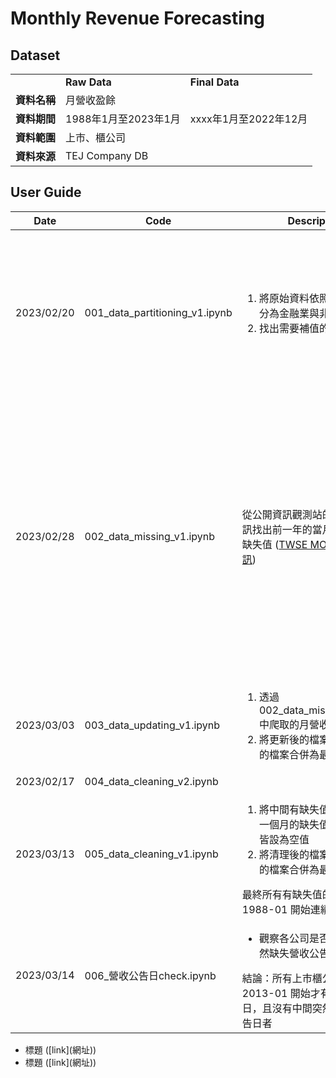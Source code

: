 # Monthly Revenue Forecasting

## Dataset

<table>
  <th>
    <td><strong>Raw Data</strong></td>
    <td><strong>Final Data</strong></td>
  </th>
  <tr>
    <td><strong>資料名稱</strong></td>
    <td colspan="2">月營收盈餘</td>
  </tr>
  <tr>
    <td><strong>資料期間</strong></td>
    <td>1988年1月至2023年1月</td>
    <td>xxxx年1月至2022年12月</td>
  </tr>
  <tr>
    <td><strong>資料範圍</strong></td>
    <td colspan="2">上市、櫃公司</td>
  </tr>
  <tr>
    <td><strong>資料來源</strong></td>
    <td colspan="2">TEJ Company DB</td>
  </tr>
</table>


## User Guide

|Date|Code|Description|References|
|---|---|---|---|
|2023/02/20|001_data_partitioning_v1.ipynb|<ol><li>將原始資料依照TSE產業別區分為金融業與非金融業</li><li>找出需要補值的缺失值</li></ol>|<ul><li>Pivot Table (樞紐分析表) ([link](https://www.learncodewithmike.com/2022/02/pandas-pivot-table.html))</li><li>Counting Continuous NaN Values for Pandas Time Series ([link](https://stackoverflow.com/questions/52561874/counting-continuous-nan-values-in-panda-time-series))</li></ul>|
|2023/02/28|002_data_missing_v1.ipynb|從公開資訊觀測站的每月營收資訊找出前一年的當月營收，以補缺失值 ([TWSE MOPS 月營收資訊](https://mops.twse.com.tw/mops/web/t05st10_ifrs))|<ul><li>Creating Time Range in Python: Date Range and Month Range ([link](https://catriscode.com/2021/02/27/creating-time-range-in-python/))</li><li>爬蟲：公開資訊觀測站-每月營收彙總表 ([link1](https://www.finlab.tw/%E8%B6%85%E7%B0%A1%E5%96%AE%E7%94%A8python%E6%8A%93%E5%8F%96%E6%AF%8F%E6%9C%88%E7%87%9F%E6%94%B6/)) ([link2](https://medium.com/renee0918/python%E7%88%AC%E8%9F%B2-%E5%80%8B%E8%82%A1%E6%AF%8F%E6%9C%88%E7%87%9F%E6%94%B6%E7%B5%B1%E8%A8%88-6651bc390b8e))</li><li>爬蟲：公開資訊觀測站-財務報表 ([link](https://www.finlab.tw/python-%E8%B2%A1%E5%A0%B1%E7%88%AC%E8%9F%B2-1-%E7%B6%9C%E5%90%88%E6%90%8D%E7%9B%8A%E8%A1%A8/))</li></ul>|
|2023/03/03|003_data_updating_v1.ipynb|<ol><li>透過 002_data_missing_v1.ipynb 中爬取的月營收補值列表補值</li><li>將更新後的檔案和不需要補值的檔案合併為最終檔案</li></ol>||
|2023/02/17|004_data_cleaning_v2.ipynb|||
|2023/03/13|005_data_cleaning_v1.ipynb|<ol><li>將中間有缺失值的公司，最新一個月的缺失值以前的月營收皆設為空值</li><li>將清理後的檔案和不需要補值的檔案合併為最終檔案</li></ol>最終所有有缺失值的公司都是從 1988-01 開始連續缺失||
|2023/03/14|006_營收公告日check.ipynb|<ul><li>觀察各公司是否有中間月份突然缺失營收公告日者</li></ul>結論：所有上市櫃公司都是從 2013-01 開始才有營收公告日，且沒有中間突然缺失營收公告日者||




<ul><li>標題 ([link](網址))</li><li>標題 ([link](網址))</li></ul>
